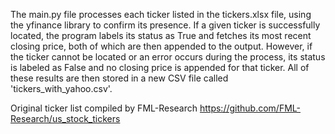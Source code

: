 The main.py file processes each ticker listed in the tickers.xlsx file, using the yfinance library to confirm its presence. If a given ticker is successfully located, the program labels its status as True and fetches its most recent closing price, both of which are then appended to the output. However, if the ticker cannot be located or an error occurs during the process, its status is labeled as False and no closing price is appended for that ticker. All of these results are then stored in a new CSV file called 'tickers_with_yahoo.csv'.

Original ticker list compiled by FML-Research https://github.com/FML-Research/us_stock_tickers
